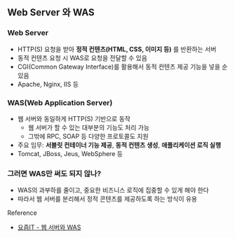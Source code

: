 ## Web Server 와 WAS

### Web Server

- HTTP(S) 요청을 받아 **정적 컨텐츠(HTML, CSS, 이미지 등)** 를 반환하는 서버
- 동적 컨텐츠 요청 시 WAS로 요청을 전달할 수 있음
- CGI(Common Gateway Interface)를 활용해서 동적 컨텐츠 제공 기능을 넣을 순 있음
- Apache, Nginx, IIS 등

### WAS(Web Application Server)

- 웹 서버와 동일하게 HTTP(S) 기반으로 동작
  - 웹 서버가 할 수 있는 대부분의 기능도 처리 가능
  - 그밖에 RPC, SOAP 등 다양한 프로토콜도 지원
- 주요 임무: **서블릿 컨테이너 기능 제공**, **동적 컨텐츠 생성**, **애플리케이션 로직 실행**
- Tomcat, JBoss, Jeus, WebSphere 등

### 그러면 WAS만 써도 되지 않나?

- WAS의 과부하를 줄이고, 중요한 비즈니스 로직에 집중할 수 있게 해야 한다
- 따라서 웹 서버를 분리해서 정적 콘텐츠를 제공하도록 하는 방식이 유용

Reference

- [요즘IT - 웹 서버와 WAS](https://yozm.wishket.com/magazine/detail/1780/)
